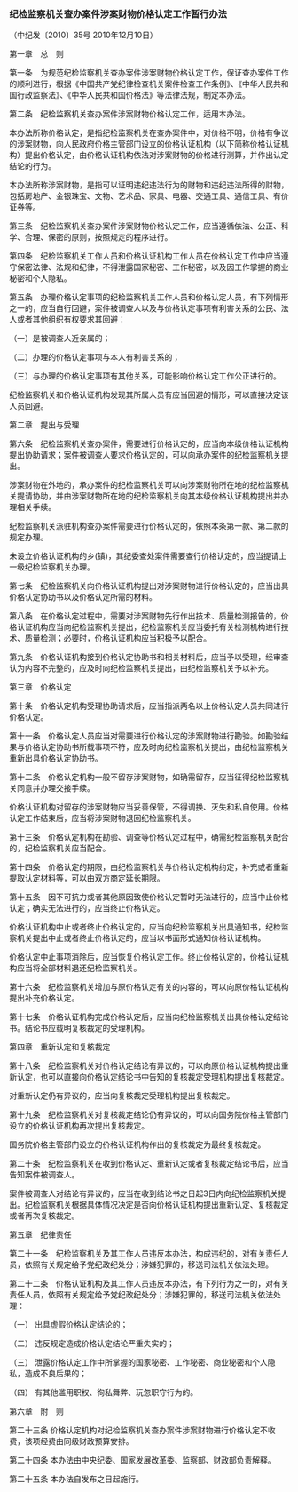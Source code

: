 ###  纪检监察机关查办案件涉案财物价格认定工作暂行办法 

（中纪发〔2010〕35号  2010年12月10日）

第一章　总　则


第一条　为规范纪检监察机关查办案件涉案财物价格认定工作，保证查办案件工作的顺利进行，根据《中国共产党纪律检查机关案件检查工作条例》、《中华人民共和国行政监察法》、《中华人民共和国价格法》等法律法规，制定本办法。


第二条　纪检监察机关查办案件涉案财物价格认定工作，适用本办法。

本办法所称价格认定，是指纪检监察机关在查办案件中，对价格不明，价格有争议的涉案财物，向人民政府价格主管部门设立的价格认证机构（以下简称价格认证机构）提出价格认定，由价格认证机构依法对涉案财物的价格进行测算，并作出认定结论的行为。

本办法所称涉案财物，是指可以证明违纪违法行为的财物和违纪违法所得的财物，包括房地产、金银珠宝、文物、艺术品、家具、电器、交通工具、通信工具、有价证券等。


第三条　纪检监察机关查办案件涉案财物价格认定工作，应当遵循依法、公正、科学、合理、保密的原则，按照规定的程序进行。


第四条　纪检监察机关工作人员和价格认证机构工作人员在价格认定工作中应当遵守保密法律、法规和纪律，不得泄露国家秘密、工作秘密，以及因工作掌握的商业秘密和个人隐私。


第五条　办理价格认定事项的纪检监察机关工作人员和价格认定人员，有下列情形之一的，应当自行回避，案件被调查人以及与价格认定事项有利害关系的公民、法人或者其他组织有权要求其回避：

（一）是被调查人近亲属的；

（二）办理的价格认定事项与本人有利害关系的；

（三）与办理的价格认定事项有其他关系，可能影响价格认定工作公正进行的。

纪检监察机关和价格认证机构发现其所属人员有应当回避的情形，可以直接决定该人员回避。


第二章　提出与受理


第六条　纪检监察机关查办案件，需要进行价格认定的，应当向本级价格认证机构提出协助请求；案件被调查人要求价格认定的，可以向承办案件的纪检监察机关提出。

涉案财物在外地的，承办案件的纪检监察机关可以向涉案财物所在地的纪检监察机关提请协助，并由涉案财物所在地的纪检监察机关向其本级价格认证机构提出并办理相关手续。

纪检监察机关派驻机构查办案件需要进行价格认定的，依照本条第一款、第二款的规定办理。

未设立价格认证机构的乡(镇)，其纪委查处案件需要查行价格认定的，应当提请上一级纪检监察机关办理。


第七条　纪检监察机关向价格认证机构提出对涉案财物进行价格认定的，应当出具价格认定协助书以及价格认定所需的材料。


第八条　在价格认定过程中，需要对涉案财物先行作出技术、质量检测报告的，价格认证机构应当向纪检监察机关提出，纪检监察机关应当委托有关检测机构进行技术、质量检测；必要时，价格认证机构应当积极予以配合。


第九条　价格认证机构接到价格认定协助书和相关材料后，应当予以受理，经审查认为内容不完整的，应及时向纪检监察机关提出，由纪检监察机关予以补充。　　


第三章　价格认定


第十条　价格认定机构受理协助请求后，应当指派两名以上价格认定人员共同进行价格认定。


第十一条　价格认定人员应当对需要进行价格认定的涉案财物进行勘验。如勘验结果与价格认定协助书所载事项不符，应及时向纪检监察机关提出，由纪检监察机关重新出具价格认定协助书。


第十二条　价格认定机构一般不留存涉案财物，如确需留存，应当征得纪检监察机关同意并办理交接手续。

价格认证机构对留存的涉案财物应当妥善保管，不得调换、灭失和私自使用。价格认定工作结束后，应当将涉案财物退回纪检监察机关。


第十三条　价格认定机构在勘验、调查等价格认定过程中，确需纪检监察机关配合的，纪检监察机关应当配合。


第十四条　价格认定的期限，由纪检监察机关与价格认定机构约定，补充或者重新提取认定材料等，可以由双方商定延长期限。


第十五条　因不可抗力或者其他原因致使价格认定暂时无法进行的，应当中止价格认定；确实无法进行的，应当终止价格认定。

价格认证机构中止或者终止价格认定的，应当向纪检监察机关出具通知书，纪检监察机关提出中止或者终止价格认定的，应当以书面形式通知价格认证机构。

价格认定中止事项消除后，应当恢复价格认定工作。终止价格认定的，价格认证机构应当将全部材料退还纪检监察机关。


第十六条　纪检监察机关增加与原价格认定有关的内容的，可以向原价格认证机构提出补充价格认定。


第十七条　价格认证机构完成价格认定后，应当向纪检监察机关出具价格认定结论书。结论书应载明复核裁定的受理机构。


第四章　重新认定和复核裁定


第十八条　纪检监察机关对价格认定结论有异议的，可以向原价格认证机构提出重新认定，也可以直接向价格认定结论书中告知的复核裁定受理机构提出复核裁定。

对重新认定仍有异议的，应当向复核裁定受理机构提出复核裁定。


第十九条　纪检监察机关对复核裁定结论仍有异议的，可以向国务院价格主管部门设立的价格认证机构再次提出复核裁定。

国务院价格主管部门设立的价格认证机构作出的复核裁定为最终复核裁定。


第二十条　纪检监察机关在收到价格认定、重新认定或者复核裁定结论书后，应当告知案件被调查人。

案件被调查人对结论有异议的，应当在收到结论书之日起3日内向纪检监察机关提出。纪检监察机关根据具体情况决定是否向价格认证机构提出重新认定、复核裁定或者再次复核裁定。


第五章　纪律责任


第二十一条　纪检监察机关及其工作人员违反本办法，构成违纪的，对有关责任人员，依照有关规定给予党纪政纪处分；涉嫌犯罪的，移送司法机关依法处理。


第二十二条　价格认证机构及其工作人员违反本办法，有下列行为之一的，对有关责任人员，依照有关规定给予党纪政纪处分；涉嫌犯罪的，移送司法机关依法处理：

（一） 出具虚假价格认定结论的；

（二） 违反规定造成价格认定结论严重失实的；

（三） 泄露价格认定工作中所掌握的国家秘密、工作秘密、商业秘密和个人隐私，造成不良后果的；

（四） 有其他滥用职权、徇私舞弊、玩忽职守行为的。


第六章　附　则


第二十三条 价格认定机构对纪检监察机关查办案件涉案财物进行价格认定不收费，该项经费由同级财政预算安排。


第二十四条 本办法由中央纪委、国家发展改革委、监察部、财政部负责解释。


第二十五条 本办法自发布之日起施行。

 